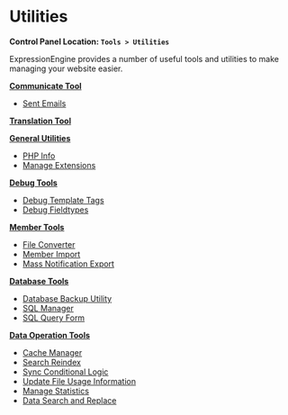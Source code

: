 <!--
    This source file is part of the open source project
    ExpressionEngine User Guide (https://github.com/ExpressionEngine/ExpressionEngine-User-Guide)

    @link      https://expressionengine.com/
    @copyright Copyright (c) 2003-2020, Packet Tide, LLC (https://packettide.com)
    @license   https://expressionengine.com/license Licensed under Apache License, Version 2.0
-->

# Utilities

**Control Panel Location: `Tools > Utilities`**

ExpressionEngine provides a number of useful tools and utilities to make managing your website easier.

**[Communicate Tool](control-panel/utilities/communicate.md)**
- [Sent Emails](control-panel/utilities/communicate.md#sent-emails)

**[Translation Tool](control-panel/utilities/translation.md)**

**[General Utilities](control-panel/utilities/general.md)**
  - [PHP Info](control-panel/utilities/general.md#php-info)
  - [Manage Extensions](control-panel/utilities/general.md#manage-add-on-extensions)

**[Debug Tools](control-panel/utilities/debug.md)**
  - [Debug Template Tags](control-panel/utilities/debug.md#debug-template-tags)
  - [Debug Fieldtypes](control-panel/utilities/debug.md#debug-fieldtypes)

**[Member Tools](control-panel/utilities/member-tools.md)**
  - [File Converter](control-panel/utilities/member-tools.md#member-import-file-converter)
  - [Member Import](control-panel/utilities/member-tools.md#member-import)
  - [Mass Notification Export](control-panel/utilities/member-tools.md#mass-notification-export)

**[Database Tools](control-panel/utilities/database.md)**
  - [Database Backup Utility](control-panel/utilities/database.md#database-backup-utility)
  - [SQL Manager](control-panel/utilities/database.md#sql-manager)
  - [SQL Query Form](control-panel/utilities/database.md#sql-query-form)

**[Data Operation Tools](control-panel/utilities/data-operations.md)**
  - [Cache Manager](control-panel/utilities/data-operations.md#cache-manager)
  - [Search Reindex](control-panel/utilities/data-operations.md#search-reindex)
  - [Sync Conditional Logic](control-panel/utilities/data-operations.md#sync-conditional-fields)
  - [Update File Usage Information](control-panel/utilities/data-operations.md#update-file-usage-information)
  - [Manage Statistics](control-panel/utilities/data-operations.md#manage-statistics)
  - [Data Search and Replace](control-panel/utilities/data-operations.md#data-search-and-replace)